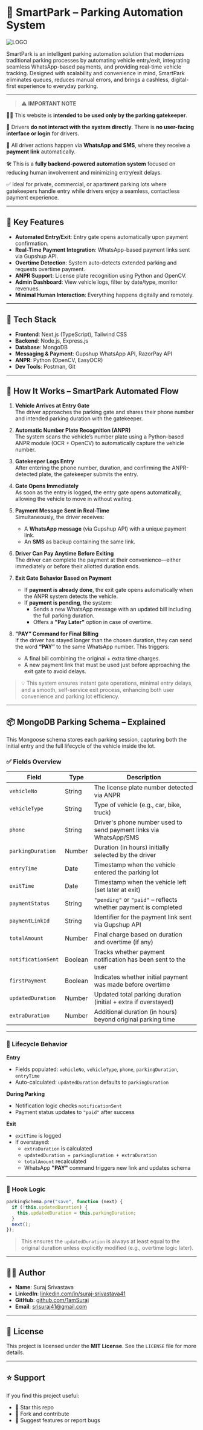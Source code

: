 # 🚗 SmartPark – Parking Automation System

![LOGO](./frontend/public/SmartParkLOGO2.png)

SmartPark is an intelligent parking automation solution that modernizes traditional parking processes by automating vehicle entry/exit, integrating seamless WhatsApp-based payments, and providing real-time vehicle tracking. Designed with scalability and convenience in mind, SmartPark eliminates queues, reduces manual errors, and brings a cashless, digital-first experience to everyday parking.

---

> ⚠️ **IMPORTANT NOTE**

🧑‍✈️ This website is **intended to be used only by the parking gatekeeper**.

🚗 Drivers **do not interact with the system directly**. There is **no user-facing interface or login** for drivers.

💬 All driver actions happen via **WhatsApp and SMS**, where they receive a **payment link** automatically.

🛠️ This is a **fully backend-powered automation system** focused on reducing human involvement and minimizing entry/exit delays.

✅ Ideal for private, commercial, or apartment parking lots where gatekeepers handle entry while drivers enjoy a seamless, contactless payment experience.

---

## 📌 Key Features

- **Automated Entry/Exit**: Entry gate opens automatically upon payment confirmation.
- **Real-Time Payment Integration**: WhatsApp-based payment links sent via Gupshup API.
- **Overtime Detection**: System auto-detects extended parking and requests overtime payment.
- **ANPR Support**: License plate recognition using Python and OpenCV.
- **Admin Dashboard**: View vehicle logs, filter by date/type, monitor revenues.
- **Minimal Human Interaction**: Everything happens digitally and remotely.

---

## 🧱 Tech Stack

- **Frontend**: Next.js (TypeScript), Tailwind CSS
- **Backend**: Node.js, Express.js
- **Database**: MongoDB
- **Messaging & Payment**: Gupshup WhatsApp API, RazorPay API
- **ANPR**: Python (OpenCV, EasyOCR)
- **Dev Tools**: Postman, Git

---

## 🏁 How It Works – SmartPark Automated Flow

1. **Vehicle Arrives at Entry Gate**  
   The driver approaches the parking gate and shares their phone number and intended parking duration with the gatekeeper.

2. **Automatic Number Plate Recognition (ANPR)**  
   The system scans the vehicle’s number plate using a Python-based ANPR module (OCR + OpenCV) to automatically capture the vehicle number.

3. **Gatekeeper Logs Entry**  
   After entering the phone number, duration, and confirming the ANPR-detected plate, the gatekeeper submits the entry.

4. **Gate Opens Immediately**  
   As soon as the entry is logged, the entry gate opens automatically, allowing the vehicle to move in without waiting.

5. **Payment Message Sent in Real-Time**  
   Simultaneously, the driver receives:

   - A **WhatsApp message** (via Gupshup API) with a unique payment link.
   - An **SMS** as backup containing the same link.

6. **Driver Can Pay Anytime Before Exiting**  
   The driver can complete the payment at their convenience—either immediately or before their allotted duration ends.

7. **Exit Gate Behavior Based on Payment**

   - If **payment is already done**, the exit gate opens automatically when the ANPR system detects the vehicle.
   - If **payment is pending**, the system:
     - Sends a new WhatsApp message with an updated bill including the full parking duration.
     - Offers a **"Pay Later"** option in case of overtime.

8. **“PAY” Command for Final Billing**  
   If the driver has stayed longer than the chosen duration, they can send the word **“PAY”** to the same WhatsApp number. This triggers:
   - A final bill combining the original + extra time charges.
   - A new payment link that must be used just before approaching the exit gate to avoid delays.

> 💡 This system ensures instant gate operations, minimal entry delays, and a smooth, self-service exit process, enhancing both user convenience and parking lot efficiency.

---

## 📦 MongoDB Parking Schema – Explained

This Mongoose schema stores each parking session, capturing both the initial entry and the full lifecycle of the vehicle inside the lot.

### ✅ Fields Overview

| Field              | Type    | Description                                                       |
| ------------------ | ------- | ----------------------------------------------------------------- |
| `vehicleNo`        | String  | The license plate number detected via ANPR                        |
| `vehicleType`      | String  | Type of vehicle (e.g., car, bike, truck)                          |
| `phone`            | String  | Driver's phone number used to send payment links via WhatsApp/SMS |
| `parkingDuration`  | Number  | Duration (in hours) initially selected by the driver              |
| `entryTime`        | Date    | Timestamp when the vehicle entered the parking lot                |
| `exitTime`         | Date    | Timestamp when the vehicle left (set later at exit)               |
| `paymentStatus`    | String  | `"pending"` or `"paid"` – reflects whether payment is completed   |
| `paymentLinkId`    | String  | Identifier for the payment link sent via Gupshup API              |
| `totalAmount`      | Number  | Final charge based on duration and overtime (if any)              |
| `notificationSent` | Boolean | Tracks whether payment notification has been sent to the user     |
| `firstPayment`     | Boolean | Indicates whether initial payment was made before overtime        |
| `updatedDuration`  | Number  | Updated total parking duration (initial + extra if overstayed)    |
| `extraDuration`    | Number  | Additional duration (in hours) beyond original parking time       |

---

### 🔄 Lifecycle Behavior

**Entry**

- Fields populated: `vehicleNo`, `vehicleType`, `phone`, `parkingDuration`, `entryTime`
- Auto-calculated: `updatedDuration` defaults to `parkingDuration`

**During Parking**

- Notification logic checks `notificationSent`
- Payment status updates to `"paid"` after success

**Exit**

- `exitTime` is logged
- If overstayed:
  - `extraDuration` is calculated
  - `updatedDuration = parkingDuration + extraDuration`
  - `totalAmount` recalculated
  - WhatsApp **"PAY"** command triggers new link and updates schema

---

### 🧠 Hook Logic

```js
parkingSchema.pre("save", function (next) {
  if (!this.updatedDuration) {
    this.updatedDuration = this.parkingDuration;
  }
  next();
});
```

> This ensures the `updatedDuration` is always at least equal to the original duration unless explicitly modified (e.g., overtime logic later).

---

## 👨‍💻 Author

- **Name**: Suraj Srivastava
- **LinkedIn**: [linkedin.com/in/suraj-srivastava41](https://linkedin.com/in/suraj-srivastava41)
- **GitHub**: [github.com/1amSuraj](https://github.com/1amSuraj)
- **Email**: srisuraj41@gmail.com

---

## 📄 License

This project is licensed under the **MIT License**. See the `LICENSE` file for more details.

---

## ⭐️ Support

If you find this project useful:

- 🌟 Star this repo
- 🔁 Fork and contribute
- 🧠 Suggest features or report bugs
